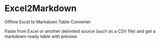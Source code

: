 # Excel2Markdown
Offline Excel to Markdown Table Converter

Paste from Excel or another delimited source (such as a CSV file) and get a markdown-ready table with preview.
